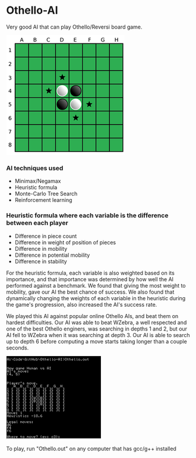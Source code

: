 # Othello-AI
Very good AI that can play Othello/Reversi board game.

![Preview](./documents/Othello%20board.png)

### AI techniques used ###
- Minimax/Negamax  
- Heuristic formula  
- Monte-Carlo Tree Search  
- Reinforcement learning  

### Heuristic formula where each variable is the difference between each player ###
- Difference in piece count  
- Difference in weight of position of pieces  
- Difference in mobility  
- Difference in potential mobility  
- Difference in stability  

For the heuristic formula, each variable is also weighted based on its importance, and that importance was determined by how well the AI performed against a benchmark. We found that giving the most weight to mobility, gave our AI the best chance of success. We also found that dynamically changing the weights of each variable in the heuristic during the game's progression, also increased the AI's success rate.

We played this AI against popular online Othello AIs, and beat them on hardest difficulties. Our AI was able to beat WZebra, a well respected and one of the best Othello enginers, was searching in depths 1 and 2, but our AI fell to WZebra when it was searching at depth 3. Our AI is able to search up to depth 6 before computing a move starts taking longer than a couple seconds. 

![Preview](./documents/othello%20output.PNG)

To play, run "Othello.out" on any computer that has gcc/g++ installed